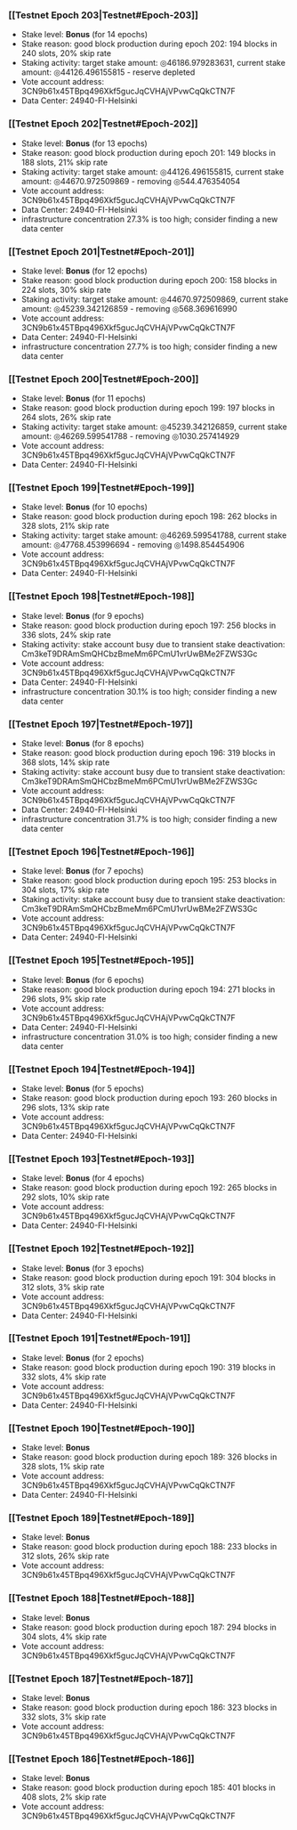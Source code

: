 ### [[Testnet Epoch 203|Testnet#Epoch-203]]
* Stake level: **Bonus** (for 14 epochs)
* Stake reason: good block production during epoch 202: 194 blocks in 240 slots, 20% skip rate
* Staking activity: target stake amount: ◎46186.979283631, current stake amount: ◎44126.496155815 - reserve depleted
* Vote account address: 3CN9b61x45TBpq496Xkf5gucJqCVHAjVPvwCqQkCTN7F
* Data Center: 24940-FI-Helsinki
### [[Testnet Epoch 202|Testnet#Epoch-202]]
* Stake level: **Bonus** (for 13 epochs)
* Stake reason: good block production during epoch 201: 149 blocks in 188 slots, 21% skip rate
* Staking activity: target stake amount: ◎44126.496155815, current stake amount: ◎44670.972509869 - removing ◎544.476354054
* Vote account address: 3CN9b61x45TBpq496Xkf5gucJqCVHAjVPvwCqQkCTN7F
* Data Center: 24940-FI-Helsinki
* infrastructure concentration 27.3% is too high; consider finding a new data center
### [[Testnet Epoch 201|Testnet#Epoch-201]]
* Stake level: **Bonus** (for 12 epochs)
* Stake reason: good block production during epoch 200: 158 blocks in 224 slots, 30% skip rate
* Staking activity: target stake amount: ◎44670.972509869, current stake amount: ◎45239.342126859 - removing ◎568.369616990
* Vote account address: 3CN9b61x45TBpq496Xkf5gucJqCVHAjVPvwCqQkCTN7F
* Data Center: 24940-FI-Helsinki
* infrastructure concentration 27.7% is too high; consider finding a new data center
### [[Testnet Epoch 200|Testnet#Epoch-200]]
* Stake level: **Bonus** (for 11 epochs)
* Stake reason: good block production during epoch 199: 197 blocks in 264 slots, 26% skip rate
* Staking activity: target stake amount: ◎45239.342126859, current stake amount: ◎46269.599541788 - removing ◎1030.257414929
* Vote account address: 3CN9b61x45TBpq496Xkf5gucJqCVHAjVPvwCqQkCTN7F
* Data Center: 24940-FI-Helsinki
### [[Testnet Epoch 199|Testnet#Epoch-199]]
* Stake level: **Bonus** (for 10 epochs)
* Stake reason: good block production during epoch 198: 262 blocks in 328 slots, 21% skip rate
* Staking activity: target stake amount: ◎46269.599541788, current stake amount: ◎47768.453996694 - removing ◎1498.854454906
* Vote account address: 3CN9b61x45TBpq496Xkf5gucJqCVHAjVPvwCqQkCTN7F
* Data Center: 24940-FI-Helsinki
### [[Testnet Epoch 198|Testnet#Epoch-198]]
* Stake level: **Bonus** (for 9 epochs)
* Stake reason: good block production during epoch 197: 256 blocks in 336 slots, 24% skip rate
* Staking activity: stake account busy due to transient stake deactivation: Cm3keT9DRAmSmQHCbzBmeMm6PCmU1vrUwBMe2FZWS3Gc
* Vote account address: 3CN9b61x45TBpq496Xkf5gucJqCVHAjVPvwCqQkCTN7F
* Data Center: 24940-FI-Helsinki
* infrastructure concentration 30.1% is too high; consider finding a new data center
### [[Testnet Epoch 197|Testnet#Epoch-197]]
* Stake level: **Bonus** (for 8 epochs)
* Stake reason: good block production during epoch 196: 319 blocks in 368 slots, 14% skip rate
* Staking activity: stake account busy due to transient stake deactivation: Cm3keT9DRAmSmQHCbzBmeMm6PCmU1vrUwBMe2FZWS3Gc
* Vote account address: 3CN9b61x45TBpq496Xkf5gucJqCVHAjVPvwCqQkCTN7F
* Data Center: 24940-FI-Helsinki
* infrastructure concentration 31.7% is too high; consider finding a new data center
### [[Testnet Epoch 196|Testnet#Epoch-196]]
* Stake level: **Bonus** (for 7 epochs)
* Stake reason: good block production during epoch 195: 253 blocks in 304 slots, 17% skip rate
* Staking activity: stake account busy due to transient stake deactivation: Cm3keT9DRAmSmQHCbzBmeMm6PCmU1vrUwBMe2FZWS3Gc
* Vote account address: 3CN9b61x45TBpq496Xkf5gucJqCVHAjVPvwCqQkCTN7F
* Data Center: 24940-FI-Helsinki
### [[Testnet Epoch 195|Testnet#Epoch-195]]
* Stake level: **Bonus** (for 6 epochs)
* Stake reason: good block production during epoch 194: 271 blocks in 296 slots, 9% skip rate
* Vote account address: 3CN9b61x45TBpq496Xkf5gucJqCVHAjVPvwCqQkCTN7F
* Data Center: 24940-FI-Helsinki
* infrastructure concentration 31.0% is too high; consider finding a new data center
### [[Testnet Epoch 194|Testnet#Epoch-194]]
* Stake level: **Bonus** (for 5 epochs)
* Stake reason: good block production during epoch 193: 260 blocks in 296 slots, 13% skip rate
* Vote account address: 3CN9b61x45TBpq496Xkf5gucJqCVHAjVPvwCqQkCTN7F
* Data Center: 24940-FI-Helsinki
### [[Testnet Epoch 193|Testnet#Epoch-193]]
* Stake level: **Bonus** (for 4 epochs)
* Stake reason: good block production during epoch 192: 265 blocks in 292 slots, 10% skip rate
* Vote account address: 3CN9b61x45TBpq496Xkf5gucJqCVHAjVPvwCqQkCTN7F
* Data Center: 24940-FI-Helsinki
### [[Testnet Epoch 192|Testnet#Epoch-192]]
* Stake level: **Bonus** (for 3 epochs)
* Stake reason: good block production during epoch 191: 304 blocks in 312 slots, 3% skip rate
* Vote account address: 3CN9b61x45TBpq496Xkf5gucJqCVHAjVPvwCqQkCTN7F
* Data Center: 24940-FI-Helsinki
### [[Testnet Epoch 191|Testnet#Epoch-191]]
* Stake level: **Bonus** (for 2 epochs)
* Stake reason: good block production during epoch 190: 319 blocks in 332 slots, 4% skip rate
* Vote account address: 3CN9b61x45TBpq496Xkf5gucJqCVHAjVPvwCqQkCTN7F
* Data Center: 24940-FI-Helsinki
### [[Testnet Epoch 190|Testnet#Epoch-190]]
* Stake level: **Bonus**
* Stake reason: good block production during epoch 189: 326 blocks in 328 slots, 1% skip rate
* Vote account address: 3CN9b61x45TBpq496Xkf5gucJqCVHAjVPvwCqQkCTN7F
* Data Center: 24940-FI-Helsinki
### [[Testnet Epoch 189|Testnet#Epoch-189]]
* Stake level: **Bonus**
* Stake reason: good block production during epoch 188: 233 blocks in 312 slots, 26% skip rate
* Vote account address: 3CN9b61x45TBpq496Xkf5gucJqCVHAjVPvwCqQkCTN7F
### [[Testnet Epoch 188|Testnet#Epoch-188]]
* Stake level: **Bonus**
* Stake reason: good block production during epoch 187: 294 blocks in 304 slots, 4% skip rate
* Vote account address: 3CN9b61x45TBpq496Xkf5gucJqCVHAjVPvwCqQkCTN7F
### [[Testnet Epoch 187|Testnet#Epoch-187]]
* Stake level: **Bonus**
* Stake reason: good block production during epoch 186: 323 blocks in 332 slots, 3% skip rate
* Vote account address: 3CN9b61x45TBpq496Xkf5gucJqCVHAjVPvwCqQkCTN7F
### [[Testnet Epoch 186|Testnet#Epoch-186]]
* Stake level: **Bonus**
* Stake reason: good block production during epoch 185: 401 blocks in 408 slots, 2% skip rate
* Vote account address: 3CN9b61x45TBpq496Xkf5gucJqCVHAjVPvwCqQkCTN7F